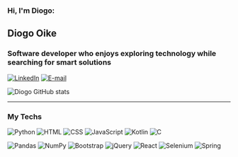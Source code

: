 ### Hi, I'm Diogo:

<h2>Diogo Oike</h2><!--Colocar link do portfolio?-->

<h3>Software developer who enjoys exploring technology while searching for smart solutions</h3>

[![LinkedIn](https://img.shields.io/badge/LinkedIn-78d?style=for-the-badge&logo=linkedin&logoColor=0E76A8)](https://www.linkedin.com/in/diogo-oike-kanefuku-23639b223/) [![E-mail](https://img.shields.io/badge/-Email-e9a?style=for-the-badge&logo=microsoft-outlook&logoColor=E94D5F)](mailto:diogooikejapan@gmail.com)

![Diogo GitHub stats](https://github-readme-stats.vercel.app/api?username=Dnaka27&show_icons=true&theme=cobalt)

<hr>

<h3>My Techs</h3>

<div>

![Python](https://img.shields.io/badge/Python-1F2194?style=for-the-badge&logo=Python&logoColor=white) ![HTML](https://img.shields.io/badge/HTML-E34F26?style=for-the-badge&logo=html5&logoColor=white) ![CSS](https://img.shields.io/badge/CSS-0769FC?style=for-the-badge&logo=css3&logoColor=white) ![JavaScript](https://img.shields.io/badge/JavaScript-F7DF1E?style=for-the-badge&logo=javascript&logoColor=white) ![Kotlin](https://img.shields.io/badge/Kotlin-6A00D4?style=for-the-badge&logo=Kotlin&logoColor=white) ![C](https://img.shields.io/badge/C++-9E0034?style=for-the-badge&logo=C&logoColor=white)

![Pandas](https://img.shields.io/badge/Pandas-150458?style=for-the-badge&logo=Pandas&logoColor=white) ![NumPy](https://img.shields.io/badge/NumPy-016273?style=for-the-badge&logo=NumPy&logoColor=white) ![Bootstrap](https://img.shields.io/badge/Bootstrap-5C2D91?style=for-the-badge&logo=bootstrap&logoColor=white) ![jQuery](https://img.shields.io/badge/jQuery-1572B6?style=for-the-badge&logo=jquery&logoColor=white) ![React](https://img.shields.io/badge/React-00CEF0?style=for-the-badge&logo=react&logoColor=white) ![Selenium](https://img.shields.io/badge/Selenium-DE0034?style=for-the-badge&logo=Selenium&logoColor=white) ![Spring](https://img.shields.io/badge/Spring-10CF00?style=for-the-badge&logo=Spring&logoColor=white)

</div>
